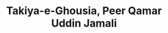 ---
title: "Takiya-e-Ghousia, Peer Qamar Uddin Jamali"
url: /karachi/takiya-e-ghousia-peer-qamar-uddin-jamali/
shop: shop
---